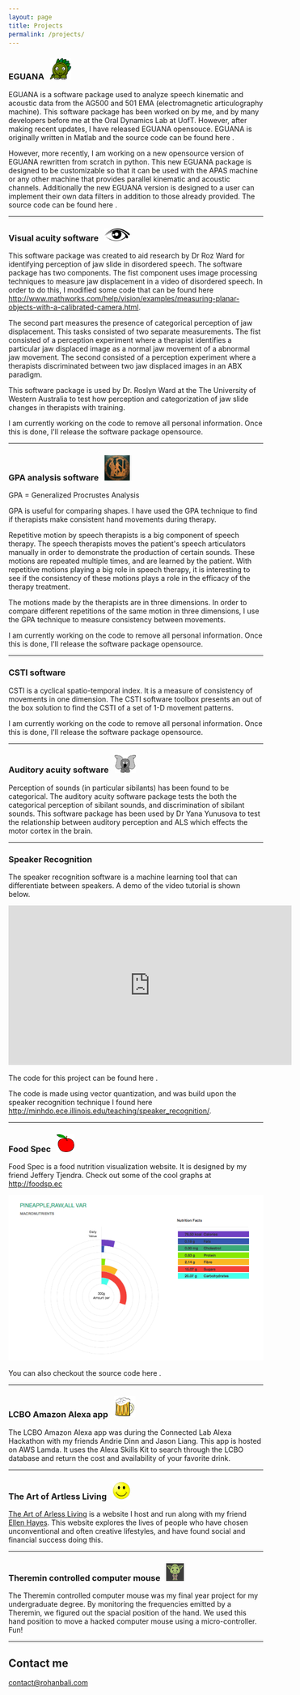```yaml
---
layout: page
title: Projects
permalink: /projects/
---
```


### EGUANA &nbsp; <img src="/images/eguana.png" alt="EGUANA Python" width="42" height="42">


EGUANA is a software package used to analyze speech kinematic and acoustic data from the AG500 and 501 EMA (electromagnetic articulography machine). This software package has been worked on by me, and by many developers before me at the Oral Dynamics Lab at UofT. However, after making recent updates, I have released EGUANA opensouce. EGUANA is originally written in Matlab and the source code can be found here <a href="https://github.com/RohanBali/EGUANA"><i style="display: inline-block" class="icon-github icon-2x"></i></a>. 

However, more recently, I am working on a new opensource version of EGUANA rewritten from scratch in python. This new EGUANA package is designed to be customizable so that it can be used with the APAS machine or any other machine that provides parallel kinematic and acoustic channels. Additionally the new EGUANA version is designed to a user can implement their own data filters in addition to those already provided. The source code can be found here <a href="https://github.com/RohanBali/EGUANA_Python"><i style="display: inline-block" class="icon-github icon-2x"></i></a>.

***

### Visual acuity software &nbsp; <img src="/images/eye.png" alt="Visual acuity" width="50" height="25">

This software package was created to aid research by Dr Roz Ward for identifying perception of jaw slide in disordered speech. The software package has two components. The fist component uses image processing techniques to measure jaw displacement in a video of disordered speech. In order to do this, I modified some code that can be found here <http://www.mathworks.com/help/vision/examples/measuring-planar-objects-with-a-calibrated-camera.html>.

The second part measures the presence of categorical perception of jaw displacement. This tasks consisted of two separate measurements. The fist consisted of a perception experiment where a therapist identifies a particular jaw displaced image as a normal jaw movement of a abnormal jaw movement. The second consisted of a perception experiment where a therapists discriminated between two jaw displaced images in an ABX paradigm.

This software package is used by Dr. Roslyn Ward at the The University of Western Australia to test how perception and categorization of jaw slide changes in therapists with training.

I am currently working on the code to remove all personal information. Once this is done, I'll release the software package opensource.

***

### GPA analysis software &nbsp; <img src="/images/procrustes.jpg" alt="Visual acuity" width="50" height="50">

GPA = Generalized Procrustes Analysis

GPA is useful for comparing shapes. I have used the GPA technique to find if therapists make consistent hand movements during therapy. 

Repetitive motion by speech therapists is a big component of speech therapy. The speech therapists moves the patient's speech articulators manually in order to demonstrate the production of certain sounds. These motions are repeated multiple times, and are learned by the patient. With repetitive motions playing a big role in speech therapy, it is interesting to see if the consistency of these motions plays a role in the efficacy of the therapy treatment. 

The motions made by the therapists are in three dimensions. In order to compare different repetitions of the same motion in three dimensions, I use the GPA technique to measure consistency between movements. 

I am currently working on the code to remove all personal information. Once this is done, I'll release the software package opensource.

***

### CSTI software

CSTI is a cyclical spatio-temporal index. It is a measure of consistency of movements in one dimension. The CSTI software toolbox presents an out of the box solution to find the CSTI of a set of 1-D movement patterns.

I am currently working on the code to remove all personal information. Once this is done, I'll release the software package opensource.

***

### Auditory acuity software &nbsp; <img src="/images/ear.png" alt="EGUANA Python" width="42" height="35">

Perception of sounds (in particular sibilants) has been found to be categorical. The auditory acuity software package tests the both the categorical perception of sibilant sounds, and discrimination of sibilant sounds. This software package has been used by Dr Yana Yunusova to test the relationship between auditory perception and ALS which effects the motor cortex in the brain.


***

### Speaker Recognition

The speaker recognition software is a machine learning tool that can differentiate between speakers. A demo of the video tutorial is shown below.

<iframe width="560" height="315" src="https://www.youtube.com/embed/xqDtkczVNGI?rel=0" frameborder="0" allowfullscreen></iframe>

The code for this project can be found here <a href="https://github.com/RohanBali/SpeakerRecognition"><i style="display: inline-block" class="icon-github icon-2x"></i></a>.

The code is made using vector quantization, and was build upon the speaker recognition technique I found here <http://minhdo.ece.illinois.edu/teaching/speaker_recognition/>. 


***


### Food Spec &nbsp; <img src="/images/apple.png" alt="EGUANA Python" width="35" height="35">

Food Spec is a food nutrition visualization website. It is designed by my friend Jeffery Tjendra. Check out some of the cool graphs at <http://foodsp.ec>

<img src="/images/foodspec.png" alt="Food Spec">

You can also checkout the source code here <a href="https://github.com/RohanBali/Spec-Web"><i style="display: inline-block" class="icon-github icon-2x"></i></a>.

***

### LCBO Amazon Alexa app &nbsp; <img src="/images/beer.png" alt="EGUANA Python" width="42" height="42">

The LCBO Amazon Alexa app was during the Connected Lab Alexa Hackathon with my friends Andrie Dinn and Jason Liang. This app is hosted on AWS Lamda. It uses the Alexa Skills Kit to search through the LCBO database and return the cost and availability of your favorite drink.

***

### The Art of Artless Living &nbsp; <img src="/images/smiley.png" alt="EGUANA Python" width="35" height="35">

[The Art of Arless Living](http://artlesslife.com/) is a website I host and run along with my friend [Ellen Hayes](http://ellenhayes.com/). This website explores the lives of people who have chosen unconventional and often creative lifestyles, and have found social and financial success doing this.  

***

### Theremin controlled computer mouse &nbsp; <img src="/images/yoda.png" alt="EGUANA Python" width="35" height="35">

The Theremin controlled computer mouse was my final year project for my undergraduate degree. By monitoring the frequencies emitted by a Theremin, we figured out the spacial position of the hand. We used this hand position to move a hacked computer mouse using a micro-controller. Fun!

***

## Contact me

contact@rohanbali.com